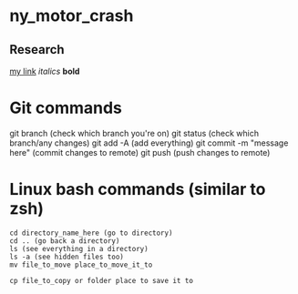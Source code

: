 # ny_motor_crash
## Research
[my link](www.google.com)
*italics*
**bold**

# Git commands
git branch (check which branch you're on)
git status (check which branch/any changes)
git add -A (add everything)
git commit -m "message here" (commit changes to remote)
git push (push changes to remote)

# Linux bash commands (similar to zsh)
```
cd directory_name_here (go to directory)
cd .. (go back a directory)
ls (see everything in a directory)
ls -a (see hidden files too)
mv file_to_move place_to_move_it_to
```
`cp file_to_copy or folder place to save it to`